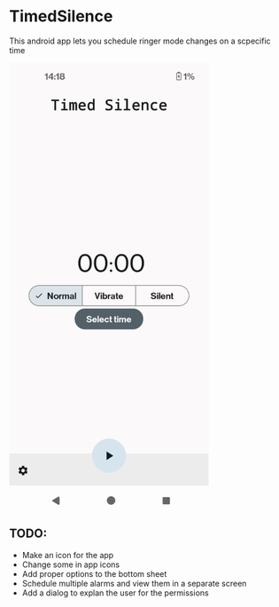 # TimedSilence

This android app lets you schedule ringer mode changes on a scpecific time

<img src="Screenshot.png" height=804 title="Main screen">

## TODO:
- Make an icon for the app
- Change some in app icons
- Add proper options to the bottom sheet
- Schedule multiple alarms and view them in a separate screen
- Add a dialog to explan the user for the permissions
